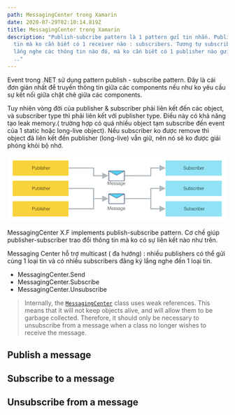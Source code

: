 ```yaml
---
path: MessagingCenter trong Xamarin
date: 2020-07-29T02:10:14.819Z
title: MessagingCenter trong Xamarin
description: "Publish-subcribe pattern là 1 pattern gửi tin nhắn. Publisher gửi
  tin mà ko cần biết có 1 receiver nào : subscribers. Tương tự subscribers sẽ
  lắng nghe các thông tin nào đó, mà ko cần biết có 1 publisher nào gửi hay ko
  .."
---
```

Event trong .NET sử dụng pattern publish - subscribe pattern. Đây là cái đơn giản nhất để truyền thông tin giữa các components nếu như ko yêu cầu sự kết nối giữa chặt chẽ giữa các components.

Tuy nhiên vòng đời của publisher & subscriber phải liên kết đến các object, và subscriber type thì phải liên kết với publisher type. Điều này có khả năng tạo leak memory.( trường hợp có quá nhiều object tạm subscribe đến event của 1 static hoặc long-live object). Nếu subscriber ko được remove thì object đã liên kết đến publisher (long-live) vẫn giữ, nên nó sẽ ko được giải phóng khỏi bộ nhớ.

![](../assets/messaging-center.png)

MessagingCenter  X.F implements publish-subscribe pattern. Cơ chế giúp publisher-subscriber trao đổi thông tin mà ko có sự liên kết nào như trên. 

Messaging Center hỗ trợ multicast ( đa hướng) : nhiều publishers có thể gửi cùng 1 loại tin và có nhiều subscribers đăng ký lắng nghe đến 1 loại tin.

* MessagingCenter.Send
* MessagingCenter.Subscribe
* MessagingCenter.Unsubscribe

> Internally, the [`MessagingCenter`](https://docs.microsoft.com/en-us/dotnet/api/xamarin.forms.messagingcenter) class uses weak references. This means that it will not keep objects alive, and will allow them to be garbage collected. Therefore, it should only be necessary to unsubscribe from a message when a class no longer wishes to receive the message.

## Publish a message



## Subscribe to a message

## Unsubscribe from a message